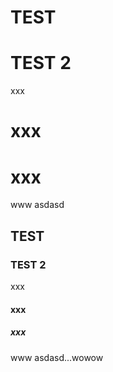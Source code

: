 # TEST
# TEST 2
xxx
# xxx
# xxx
www
asdasd

## TEST
### TEST 2
xxx
#### xxx
##### xxx
www
asdasd...wowow
